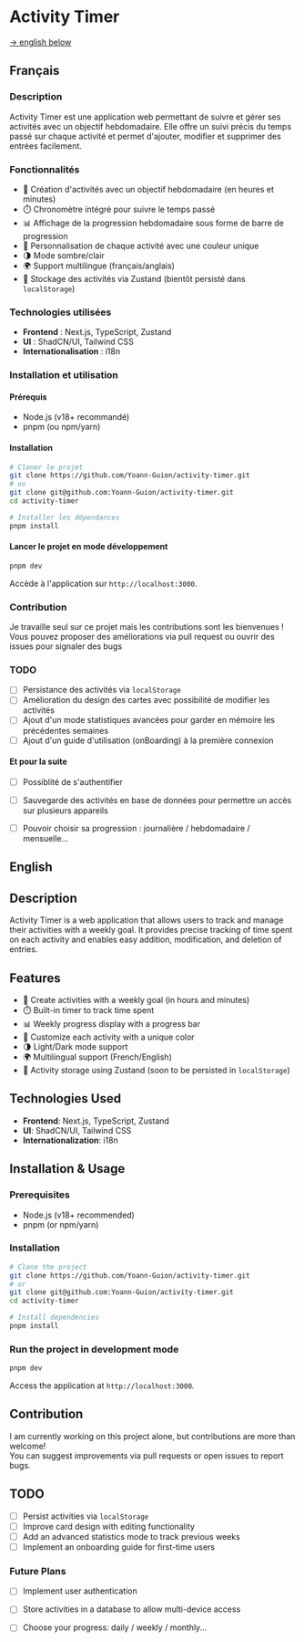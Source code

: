 # Activity Timer

[-> english below](#english)

## Français

### Description

Activity Timer est une application web permettant de suivre et gérer ses activités avec un objectif hebdomadaire. Elle offre un suivi précis du temps passé sur chaque activité et permet d'ajouter, modifier et supprimer des entrées facilement.

### Fonctionnalités
- 🎯 Création d'activités avec un objectif hebdomadaire (en heures et minutes)
- ⏱️ Chronomètre intégré pour suivre le temps passé
- 📊 Affichage de la progression hebdomadaire sous forme de barre de progression
- 🎨 Personnalisation de chaque activité avec une couleur unique
- 🌗 Mode sombre/clair
- 🌍 Support multilingue (français/anglais)
- 📌 Stockage des activités via Zustand (bientôt persisté dans `localStorage`)

### Technologies utilisées
- **Frontend** : Next.js, TypeScript, Zustand
- **UI** : ShadCN/UI, Tailwind CSS
- **Internationalisation** : i18n

### Installation et utilisation
#### Prérequis
- Node.js (v18+ recommandé)
- pnpm (ou npm/yarn)

#### Installation
```sh
# Cloner le projet
git clone https://github.com/Yoann-Guion/activity-timer.git 
# ou
git clone git@github.com:Yoann-Guion/activity-timer.git
cd activity-timer

# Installer les dépendances
pnpm install
```

#### Lancer le projet en mode développement
```sh
pnpm dev
```
Accède à l'application sur `http://localhost:3000`.

### Contribution
Je travaille seul sur ce projet mais les contributions sont les bienvenues !  
Vous pouvez proposer des améliorations via pull request ou ouvrir des issues pour signaler des bugs

### TODO
- [ ] Persistance des activités via `localStorage`
- [ ] Amélioration du design des cartes avec possibilité de modifier les activités
- [ ] Ajout d'un mode statistiques avancées pour garder en mémoire les précédentes semaines
- [ ] Ajout d'un guide d'utilisation (onBoarding) à la première connexion 

#### Et pour la suite
- [ ] Possiblité de s'authentifier
- [ ] Sauvegarde des activités en base de données pour permettre un accès sur plusieurs appareils
- [ ] Pouvoir choisir sa progression : journalière / hebdomadaire / mensuelle...





## English

## Description
Activity Timer is a web application that allows users to track and manage their activities with a weekly goal. It provides precise tracking of time spent on each activity and enables easy addition, modification, and deletion of entries.

## Features
- 🎯 Create activities with a weekly goal (in hours and minutes)
- ⏱️ Built-in timer to track time spent
- 📊 Weekly progress display with a progress bar
- 🎨 Customize each activity with a unique color
- 🌗 Light/Dark mode support
- 🌍 Multilingual support (French/English)
- 📌 Activity storage using Zustand (soon to be persisted in `localStorage`)

## Technologies Used
- **Frontend**: Next.js, TypeScript, Zustand
- **UI**: ShadCN/UI, Tailwind CSS
- **Internationalization**: i18n

## Installation & Usage
### Prerequisites
- Node.js (v18+ recommended)
- pnpm (or npm/yarn)

### Installation
```sh
# Clone the project
git clone https://github.com/Yoann-Guion/activity-timer.git 
# or
git clone git@github.com:Yoann-Guion/activity-timer.git
cd activity-timer

# Install dependencies
pnpm install
```

### Run the project in development mode
```sh
pnpm dev
```
Access the application at `http://localhost:3000`.

## Contribution
I am currently working on this project alone, but contributions are more than welcome!  
You can suggest improvements via pull requests or open issues to report bugs.


## TODO
- [ ] Persist activities via `localStorage`
- [ ] Improve card design with editing functionality
- [ ] Add an advanced statistics mode to track previous weeks
- [ ] Implement an onboarding guide for first-time users

### Future Plans
- [ ] Implement user authentication
- [ ] Store activities in a database to allow multi-device access
- [ ] Choose your progress: daily / weekly / monthly...






